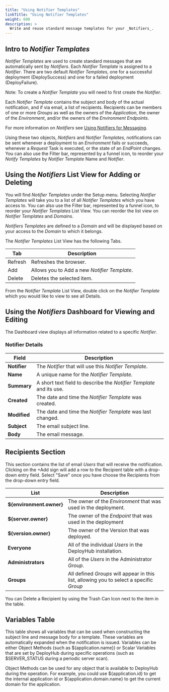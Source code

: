 ```yaml
---
title: "Using Notifier Templates"
linkTitle: "Using Notifier Templates"
weight: 600
description: >
  Write and reuse standard message templates for your _Notifiers_.
---
```


## Intro to _Notifier Templates_

_Notifier Templates_ are used to create standard messages that are automatically sent by _Notifiers_.  Each _Notifier Template_ is assigned to a _Notifier_. There are two default _Notifier Templates_, one for a successful deployment (DeploySuccess) and one for a failed deployment (DeployFailure).

Note: To create a _Notifier Template_ you will need to first create the _Notifier_.

Each _Notifier Template_ contains the subject and body of the actual notification, and if via email, a list of recipients. Recipients can be members of one or more _Groups_ as well as the owners of the _Application_, the owner of the _Environment_, and/or the owners of the _Environment_ _Endpoints_.

For more information on _Notifiers_ see [Using Notifiers for Messaging](/userguide/advanced-features/deployments/2-define-notifiers/).

Using these two objects, _Notifiers_ and _Notifier Templates_, notifications can be sent whenever a deployment to an _Environment_ fails or succeeds, whenever a _Request_ Task is executed, or the state of an _EndPoint_ changes. You can also use the Filter bar, represented by a funnel icon, to reorder your _Notify Templates_ by _Notifier Template_ Name and _Notifier_.

## Using the _Notifiers_ List View for Adding or Deleting

You will find _Notifier Templates_ under the Setup menu.  Selecting _Notifier Templates_ will take you to a list of all _Notifier Templates_ which you have access to. You can also use the Filter bar, represented by a funnel icon, to reorder your _Notifier Templates_ List View.  You can reorder the list view on _Notifier Templates_ and _Domains_.

_Notifiers Templates_ are defined to a _Domain_ and will be displayed based on your access to the _Domain_ to which it belongs.

The _Notifier Templates_ List View has the following Tabs.

| Tab     | Description                                  |
|---------|----------------------------------------------|
| Refresh | Refreshes the browser.                       |
| Add     | Allows you to Add a new _Notifier Template_. |
| Delete  | Deletes the selected item.                   |

From the _Notifier Template_ List View, double click on the _Notifier Template_ which you would like to view to see all Details.  

## Using the _Notifiers_ Dashboard for Viewing and Editing

The Dashboard view displays all information related to a specific _Notifier_.

### Notifier Details

| Field        | Description                                                         |
|--------------|---------------------------------------------------------------------|
| **Notifier** | The _Notifier_ that will use this _Notifier Template_.              |
| **Name**     | A unique name for the  _Notifier Template._                         |
| **Summary**  | A short text field to describe the _Notifier Template_ and its use. |
| **Created**  | The date and time the _Notifier Template_ was created.              |
| **Modified** | The date and time the _Notifier Template_ was last changed.         |
| **Subject**  | The email subject line.                                             |
| **Body**     | The email message.                                                  |

## Recipients Section

This section contains the list of email _Users_ that will receive the notification. Clicking on the +Add sign will add a row to the Recipient table with a drop-down entry field. Select "Save" once you have choose the Recipients from the drop-down entry field.

| List                     | Description                                                                              |
|--------------------------|------------------------------------------------------------------------------------------|
| **${environment.owner}** | The owner of the _Environment_ that was used in the deployment.                          |
| **${server.owner}**      | The owner of the _Endpoint_ that was used in the deployment                              |
| **${version.owner}**     | The owner of the Version that was deployed.                                              |
| **Everyone**             | All of the individual _Users_ in the DeployHub installation.                             |
| **Administrators**       | All of the _Users_ in the Administrator _Group_.                                         |
| **Groups**               | All defined _Groups_ will appear in this list, allowing you to select a specific _Group_ |

You can Delete a Recipient by using the Trash Can Icon next to the item in the table.

## Variables Table

This table shows all variables that can be used when constructing the subject line and message body for a template. These variables are automatically expanded when the notification is issued. Variables can be either Object Methods (such as ${application.name}) or Scalar Variables that are set by DeployHub during specific operations (such as $SERVER_STATUS during a periodic server scan).

Object Methods can be used for any object that is available to DeployHub during the operation. For example, you could use ${application.id} to get the internal application id or ${application.domain.name} to get the current domain for the application.
